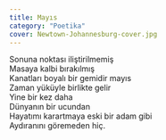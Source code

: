 ```yaml
---
title: Mayıs
category: "Poetika"
cover: Newtown-Johannesburg-cover.jpg
---
```


Sonuna noktası iliştirilmemiş<br/>
Masaya kalbi bırakılmış<br/>
Kanatları boyalı bir gemidir mayıs<br/>
Zaman yüküyle birlikte gelir<br/>
Yine bir kez daha<br/>
Dünyanın bir ucundan<br/>
Hayatımı karartmaya eski bir adam gibi<br/>
Aydıranını göremeden hiç.<br/>
